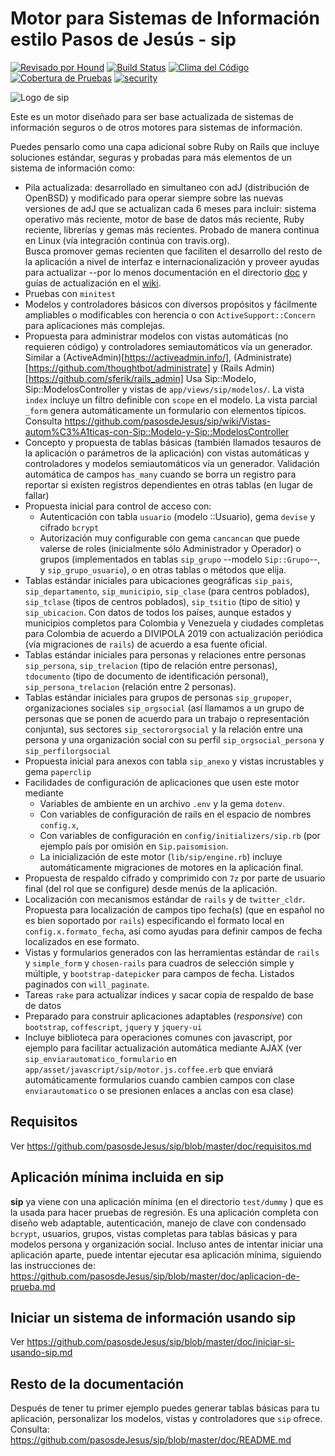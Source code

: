 # Motor para Sistemas de Información estilo Pasos de Jesús - sip
[![Revisado por Hound](https://img.shields.io/badge/Reviewed_by-Hound-8E64B0.svg)](https://houndci.com) [![Build Status](https://semaphoreci.com/api/v1/vtamara/sip/branches/master/badge.svg)](https://semaphoreci.com/vtamara/sip) [![Clima del Código](https://codeclimate.com/github/pasosdeJesus/sip/badges/gpa.svg)](https://codeclimate.com/github/pasosdeJesus/sip) [![Cobertura de Pruebas](https://codeclimate.com/github/pasosdeJesus/sip/badges/coverage.svg)](https://codeclimate.com/github/pasosdeJesus/sip) [![security](https://hakiri.io/github/pasosdeJesus/sip/master.svg)](https://hakiri.io/github/pasosdeJesus/sip/master)


![Logo de sip](https://raw.githubusercontent.com/pasosdeJesus/sip/master/test/dummy/app/assets/images/logo.jpg)

Este es un motor diseñado para ser base actualizada de sistemas de información
seguros o de otros motores para sistemas de información.

Puedes pensarlo como una capa adicional sobre Ruby on Rails que incluye
soluciones estándar, seguras y probadas para más elementos de un sistema
de información como:

- Pila actualizada: desarrollado en simultaneo con adJ (distribución de
  OpenBSD) y modificado para operar siempre sobre las nuevas versiones
  de adJ que se actualizan cada 6 meses para incluir:
  sistema operativo más reciente, motor de base de datos más reciente,
  Ruby reciente, librerías y gemas más recientes.   Probado de manera
  continua en Linux (vía integración continúa con travis.org).  
  Busca promover gemas recienten que faciliten el desarrollo del resto
  de la aplicación a nivel de interfaz e internacionalización y proveer
  ayudas para actualizar --por lo menos documentación en el directorio
  [doc](https://github.com/pasosdeJesus/sip/tree/master/doc) y guías de 
  actualización en el [wiki](https://github.com/pasosdeJesus/sip/wiki).
- Pruebas con `minitest`
- Modelos y controladores básicos con diversos propósitos y fácilmente
  ampliables o modificables con herencia o con `ActiveSupport::Concern`
  para aplicaciones más complejas.
- Propuesta para administrar modelos con vistas automáticas (no requieren
  código) y controladores semiautomáticos vía un generador.  Similar a
  (ActiveAdmin)[https://activeadmin.info/],
  (Administrate)[https://github.com/thoughtbot/administrate] y
  (Rails Admin)[https://github.com/sferik/rails_admin]
  Usa Sip::Modelo, Sip::ModelosController y vistas de
  `app/views/sip/modelos/`. La vista `index` incluye
  un filtro definible con `scope` en el modelo.  La vista parcial
  `_form` genera automáticamente un formulario con elementos típicos.
  Consulta <https://github.com/pasosdeJesus/sip/wiki/Vistas-autom%C3%A1ticas-con-Sip::Modelo-y-Sip::ModelosController>
- Concepto y propuesta de tablas básicas (también llamados tesauros
  de la aplicación o parámetros de la aplicación) con
  vistas automáticas y controladores y modelos semiautomáticos vía un
  generador. 
  Validación automática de campos `has_many` cuando se borra un registro
  para reportar si existen  registros dependientes en otras tablas (en lugar
  de fallar)
- Propuesta inicial para control de acceso con:
  - Autenticación con tabla `usuario` (modelo ::Usuario), gema `devise`
    y cifrado `bcrypt`
  - Autorización muy configurable con gema `cancancan` que puede valerse
    de roles (inicialmente sólo Administrador y Operador) o grupos
    (implementados en tablas `sip_grupo` --modelo `Sip::Grupo`--,
    y `sip_grupo_usuario`), o en otras tablas o métodos que elija.
- Tablas estándar iniciales para ubicaciones geográficas `sip_pais`,
  `sip_departamento`, `sip_municipio`, `sip_clase` (para centros
  poblados), `sip_tclase` (tipos de centros poblados), `sip_tsitio`
  (tipo de sitio) y `sip_ubicacion`. Con datos de todos los países,
  aunque estados y municipios completos para Colombia y Venezuela y ciudades
  completas para Colombia de acuerdo a DIVIPOLA 2019 con actualización
  periódica (vía migraciones de `rails`) de acuerdo a esa fuente oficial.
- Tablas estándar iniciales para personas y relaciones entre personas
  `sip_persona`, `sip_trelacion` (tipo de relación entre personas),  
  `tdocumento` (tipo de documento de identificación personal),
  `sip_persona_trelacion` (relación entre 2 personas).
- Tablas estándar iniciales para grupos de personas
  `sip_grupoper`, organizaciones sociales `sip_orgsocial` (así llamamos a 
  un grupo de personas que se ponen de acuerdo para un trabajo o 
  representación conjunta), sus sectores `sip_sectororgsocial` y la 
  relación entre una persona y una organización social con su perfil 
  `sip_orgsocial_persona` y
  `sip_perfilorgsocial`
- Propuesta inicial para anexos con tabla `sip_anexo` y vistas
  incrustables y gema `paperclip`
- Facilidades de configuración de aplicaciones que usen este motor mediante
  - Variables de ambiente en un archivo `.env` y la gema `dotenv`.  
  - Con variables de configuración de rails en el espacio de 
  nombres `config.x`, 
  - Con variables de configuración  en `config/initializers/sip.rb` (por 
  ejemplo país por omisión en `Sip.paisomision`.
  - La inicialización de este motor (`lib/sip/engine.rb`) incluye 
  automáticamente migraciones de motores en la aplicación final.
- Propuesta de respaldo cifrado y comprimido con `7z` por parte de usuario
  final (del rol que se configure) desde menús de la aplicación.
- Localización con mecanismos estándar de `rails` y de `twitter_cldr`.
  Propuesta para localización de campos tipo fecha(s) (que en español no es
  bien soportado por `rails`) especificando el formato local en
  `config.x.formato_fecha`, así como ayudas para definir campos de fecha
  localizados en ese formato.
- Vistas y formularios generados con las herramientas estándar de `rails`
  y `simple_form` y `chosen-rails` para cuadros de selección simple y múltiple,
  y `bootstrap-datepicker` para campos de fecha.
  Listados paginados con `will_paginate`.
- Tareas `rake` para actualizar indices y sacar copia de respaldo de base
  de datos
- Preparado para construir aplicaciones adaptables (_responsive_) con
  `bootstrap`, `coffescript`, `jquery` y `jquery-ui`
- Incluye biblioteca para operaciones comunes con javascript, por ejemplo para
  facilitar actualización automática mediante AJAX (ver
  `sip_enviarautomatico_formulario` en
  `app/asset/javascript/sip/motor.js.coffee.erb` que enviará
  automáticamente formularios cuando cambien campos con clase
  `enviarautomatico` o se presionen enlaces a anclas con esa clase)

## Requisitos

Ver <https://github.com/pasosdeJesus/sip/blob/master/doc/requisitos.md>

## Aplicación mínima incluida en sip

**sip** ya viene con una aplicación mínima (en el directorio `test/dummy` )
que es la usada para hacer pruebas de regresión.  Es una aplicación completa
con diseño web adaptable, autenticación, manejo de clave con condensado 
`bcrypt`, usuarios, grupos, vistas completas para tablas básicas y para
modelos persona y organización social. Incluso antes de intentar
iniciar una aplicación aparte, puede intentar ejecutar esa aplicación mínima,
siguiendo las instrucciones de:
<https://github.com/pasosdeJesus/sip/blob/master/doc/aplicacion-de-prueba.md>

## Iniciar un sistema de información usando sip

Ver 
<https://github.com/pasosdeJesus/sip/blob/master/doc/iniciar-si-usando-sip.md>

## Resto de la documentación

Después de tener tu primer ejemplo puedes generar tablas básicas para
tu aplicación, personalizar los modelos, vistas y controladores que `sip`
ofrece. 
Consulta: <https://github.com/pasosdeJesus/sip/blob/master/doc/README.md>
